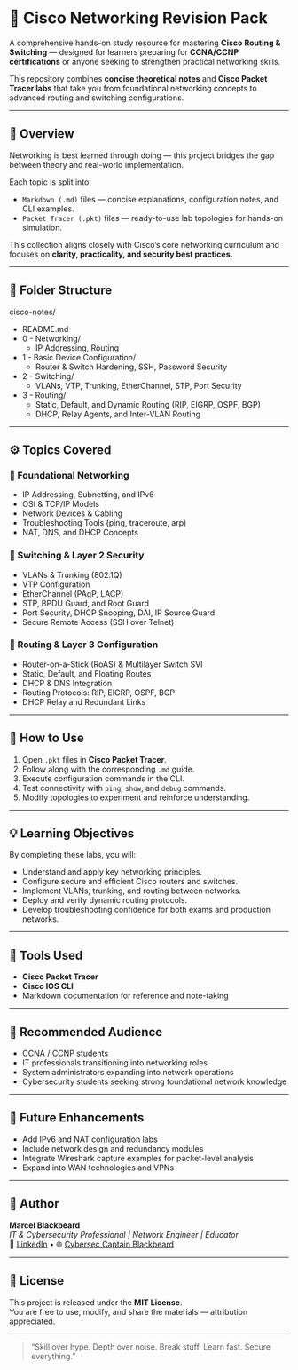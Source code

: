 # 🧠 Cisco Networking Revision Pack

A comprehensive hands-on study resource for mastering **Cisco Routing & Switching** — designed for learners preparing for **CCNA/CCNP certifications** or anyone seeking to strengthen practical networking skills.

This repository combines **concise theoretical notes** and **Cisco Packet Tracer labs** that take you from foundational networking concepts to advanced routing and switching configurations.

---

## 📘 Overview

Networking is best learned through doing — this project bridges the gap between theory and real-world implementation.

Each topic is split into:
- `Markdown (.md)` files — concise explanations, configuration notes, and CLI examples.
- `Packet Tracer (.pkt)` files — ready-to-use lab topologies for hands-on simulation.

This collection aligns closely with Cisco’s core networking curriculum and focuses on **clarity, practicality, and security best practices.**

---

## 📂 Folder Structure
cisco-notes/
+ README.md
+ 0 - Networking/
  - IP Addressing, Routing
+ 1 - Basic Device Configuration/
  - Router & Switch Hardening, SSH, Password Security
+ 2 - Switching/
  - VLANs, VTP, Trunking, EtherChannel, STP, Port Security
+ 3 - Routing/
  - Static, Default, and Dynamic Routing (RIP, EIGRP, OSPF, BGP)
  - DHCP, Relay Agents, and Inter-VLAN Routing

---

## ⚙️ Topics Covered

### 🔹 Foundational Networking
- IP Addressing, Subnetting, and IPv6
- OSI & TCP/IP Models
- Network Devices & Cabling
- Troubleshooting Tools (ping, traceroute, arp)
- NAT, DNS, and DHCP Concepts

### 🔹 Switching & Layer 2 Security
- VLANs & Trunking (802.1Q)
- VTP Configuration
- EtherChannel (PAgP, LACP)
- STP, BPDU Guard, and Root Guard
- Port Security, DHCP Snooping, DAI, IP Source Guard
- Secure Remote Access (SSH over Telnet)

### 🔹 Routing & Layer 3 Configuration
- Router-on-a-Stick (RoAS) & Multilayer Switch SVI
- Static, Default, and Floating Routes
- DHCP & DNS Integration
- Routing Protocols: RIP, EIGRP, OSPF, BGP
- DHCP Relay and Redundant Links

---

## 🧩 How to Use

1. Open `.pkt` files in **Cisco Packet Tracer**.
2. Follow along with the corresponding `.md` guide.
3. Execute configuration commands in the CLI.
4. Test connectivity with `ping`, `show`, and `debug` commands.
5. Modify topologies to experiment and reinforce understanding.

---

## 💡 Learning Objectives

By completing these labs, you will:
- Understand and apply key networking principles.
- Configure secure and efficient Cisco routers and switches.
- Implement VLANs, trunking, and routing between networks.
- Deploy and verify dynamic routing protocols.
- Develop troubleshooting confidence for both exams and production networks.

---

## 🧰 Tools Used

- **Cisco Packet Tracer**
- **Cisco IOS CLI**
- Markdown documentation for reference and note-taking

---

## 🧠 Recommended Audience

- CCNA / CCNP students  
- IT professionals transitioning into networking roles  
- System administrators expanding into network operations  
- Cybersecurity students seeking strong foundational network knowledge

---

## 🚀 Future Enhancements

- Add IPv6 and NAT configuration labs  
- Include network design and redundancy modules  
- Integrate Wireshark capture examples for packet-level analysis  
- Expand into WAN technologies and VPNs  

---

## 🏴 Author

**Marcel Blackbeard**  
*IT & Cybersecurity Professional | Network Engineer | Educator*  
💼 [LinkedIn](https://linkedin.com/in/marcel-blackbeard) • 🌐 [Cybersec Captain Blackbeard](https://www.blackbeardcyber.com)

---

## 📜 License

This project is released under the **MIT License**.  
You are free to use, modify, and share the materials — attribution appreciated.

---

> “Skill over hype. Depth over noise. Break stuff. Learn fast. Secure everything.”
